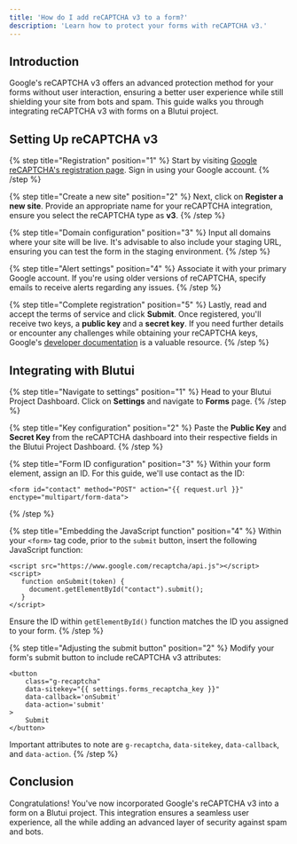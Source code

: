 ```yaml
---
title: 'How do I add reCAPTCHA v3 to a form?'
description: 'Learn how to protect your forms with reCAPTCHA v3.'
---
```


## Introduction

Google's reCAPTCHA v3 offers an advanced protection method for your forms without user interaction, ensuring a better user experience while still shielding your site from bots and spam. This guide walks you through integrating reCAPTCHA v3 with forms on a Blutui project.

## Setting Up reCAPTCHA v3

{% step title="Registration" position="1" %}
Start by visiting [Google reCAPTCHA's registration page](https://www.google.com/recaptcha/admin/create). Sign in using your Google account.
{% /step %}

{% step title="Create a new site" position="2" %}
Next, click on **Register a new site**. Provide an appropriate name for your reCAPTCHA integration, ensure you select the reCAPTCHA type as **v3**.
{% /step %}

{% step title="Domain configuration" position="3" %}
Input all domains where your site will be live. It's advisable to also include your staging URL, ensuring you can test the form in the staging environment.
{% /step %}

{% step title="Alert settings" position="4" %}
Associate it with your primary Google account. If you're using older versions of reCAPTCHA, specify emails to receive alerts regarding any issues.
{% /step %}

{% step title="Complete registration" position="5" %}
Lastly, read and accept the terms of service and click **Submit**. Once registered, you'll receive two keys, a **public key** and a **secret key**. If you need further details or encounter any challenges while obtaining your reCAPTCHA keys, Google's [developer documentation](https://developers.google.com/recaptcha/intro) is a valuable resource.
{% /step %}

## Integrating with Blutui

{% step title="Navigate to settings" position="1" %}
Head to your Blutui Project Dashboard. Click on **Settings** and navigate to **Forms** page.
{% /step %}

{% step title="Key configuration" position="2" %}
Paste the **Public Key** and **Secret Key** from the reCAPTCHA dashboard into their respective fields in the Blutui Project Dashboard.
{% /step %}

{% step title="Form ID configuration" position="3" %}
Within your form element, assign an ID. For this guide, we'll use contact as the ID:

```canvas
<form id="contact" method="POST" action="{{ request.url }}" enctype="multipart/form-data">
```
{% /step %}

{% step title="Embedding the JavaScript function" position="4" %}
Within your `<form>` tag code, prior to the `submit` button, insert the following JavaScript function:

```canvas
<script src="https://www.google.com/recaptcha/api.js"></script>
<script>
   function onSubmit(token) {
     document.getElementById("contact").submit();
   }
</script>
```

Ensure the ID within `getElementById()` function matches the ID you assigned to your form.
{% /step %}

{% step title="Adjusting the submit button" position="2" %}
Modify your form's submit button to include reCAPTCHA v3 attributes:

```canvas
<button
	class="g-recaptcha"
	data-sitekey="{{ settings.forms_recaptcha_key }}"
	data-callback='onSubmit'
	data-action='submit'
>
	Submit
</button>
```

Important attributes to note are `g-recaptcha`, `data-sitekey`, `data-callback`, and `data-action`.
{% /step %}

## Conclusion

Congratulations! You've now incorporated Google's reCAPTCHA v3 into a form on a Blutui project. This integration ensures a seamless user experience, all the while adding an advanced layer of security against spam and bots.
